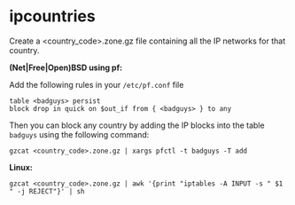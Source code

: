 ipcountries
===========

Create a <country_code>.zone.gz file containing all the IP networks
for that country.


__(Net|Free|Open)BSD using pf:__

Add the following rules in your `/etc/pf.conf` file

```
table <badguys> persist
block drop in quick on $out_if from { <badguys> } to any
```

Then you can block any country by adding the IP blocks into the table
`badguys` using the following command:

```
gzcat <country_code>.zone.gz | xargs pfctl -t badguys -T add
```


__Linux:__

```
gzcat <country_code>.zone.gz | awk '{print "iptables -A INPUT -s " $1 " -j REJECT"}' | sh
```

